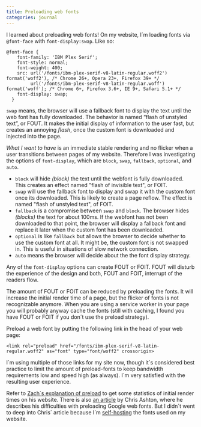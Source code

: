 ```yaml
---
title: Preloading web fonts
categories: journal
---
```

I learned about preloading web fonts! On my website, I´m loading fonts via `@font-face` with `font-display:swap`. Like so:

```
@font-face {
    font-family: 'IBM Plex Serif';
    font-style: normal;
    font-weight: 400;
    src: url('/fonts/ibm-plex-serif-v8-latin-regular.woff2') format('woff2'), /* Chrome 26+, Opera 23+, Firefox 39+ */
         url('/fonts/ibm-plex-serif-v8-latin-regular.woff') format('woff'); /* Chrome 6+, Firefox 3.6+, IE 9+, Safari 5.1+ */    
    font-display: swap;
  }
```

`swap` means, the browser will use a fallback font to display the text until the web font has fully downloaded. The behavior is named “flash of unstyled text”, or FOUT. It makes the initial display of information to the user fast, but creates an annoying *flash*, once the custom font is downloaded and injected into the page.

*What I want to have* is an immediate stable rendering and no flicker when a user transitions between pages of my website. Therefore I was investigating the options of `font-display`, which are `block`, `swap`, `fallback`, `optional`, and `auto`. 

- `block` will hide *(block)* the text until the webfont is fully downloaded. This creates an effect named "flash of invisible text", or FOIT.
- `swap` will use the fallback font to display and swap it with the custom font once its downloaded. This is likely to create a page reflow. The effect is named "flash of unstyled text", of FOIT.
- `fallback` is a compromise between `swap` and `block`. The browser hides *(blocks)* the text for about 100ms. If the webfont has not been downloaded to that point, the browser will display a fallback font and replace it later when the custom font has been downloaded.
- `optional` is like `fallback` but allows the browser to decide whether to use the custom font at all. It might be, the custom font is not swapped in. This is useful in situations of slow network connection.
- `auto` means the browser will decide about the the font display strategy.

Any of the `font-display` options can create FOUT or FOIT. FOUT will disturb the experience of the design and both, FOUT and FOIT, interrupt of the readers flow. 

The amount of FOUT or FOIT can be reduced by preloading the fonts. It will increase the initial render time of a page, but the flicker of fonts is not recognizable anymore. When you are using a service worker in your page you will probably anyway cache the fonts (still with caching, I found you have FOUT or FOIT if you don´t use the preload strategy).

Preload a web font by putting the following link in the head of your web page:

```
<link rel="preload" href="/fonts/ibm-plex-serif-v8-latin-regular.woff2" as="font" type="font/woff2" crossorigin>
```

I´m using multiple of those links for my site now, though it´s considered best practice to limit the amount of preload-fonts to keep bandwidth requirements low and speed high (as always). I´m very satisfied with the resulting user experience.

Refer to [Zach´s explanation of preload](https://www.zachleat.com/web/preload/) to get some statistics of initial render times on his website. There is also [an article](https://ashton.codes/preload-google-fonts-using-resource-hints/) by Chris Ashton, where he describes his difficulties with preloading Google web fonts. But I didn´t went to deep into Chris´ article because I´m [self-hosting](/journal/google-webfonts-helper/) the fonts used on my website.
